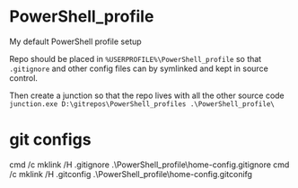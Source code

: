 # PowerShell_profile
My default PowerShell profile setup

Repo should be placed in `%USERPROFILE%\PowerShell_profile` so that `.gitignore` and other config files can by symlinked and kept in source control.

Then create a junction so that the repo lives with all the other source code `junction.exe D:\gitrepos\PowerShell_profiles .\PowerShell_profile\`

git configs
===========

cmd /c mklink /H .gitignore .\PowerShell_profile\home-config\.gitignore
cmd /c mklink /H .gitconfig .\PowerShell_profile\home-config\.gitconifg
